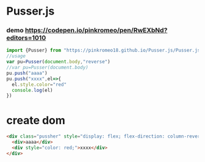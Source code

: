 # Pusser.js
### demo https://codepen.io/pinkromeo/pen/RwEXbNd?editors=1010
```js
import {Pusser} from "https://pinkromeo18.github.io/Pusser.js/Pusser.js"
//usage
var pu=Pusser(document.body,"reverse")
//var pu=Pusser(document.body)
pu.push("aaaa")
pu.push("xxxx",el=>{
  el.style.color="red"
  console.log(el)
})
```
# create dom
```html
<div class="pussher" style="display: flex; flex-direction: column-reverse;">
  <div>aaaa</div>
  <div style="color: red;">xxxx</div>
</div>
```
